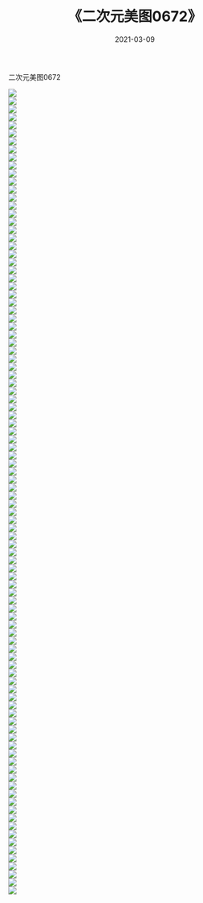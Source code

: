 ﻿---
layout: post
title:  《二次元美图0672》
date:   2021-03-09
img: http://imgx.orgx.ga/二次元/2021/二次元美图0672/000.jpg
categories: [美女, 清纯, 唯美]
---

二次元美图0672

 ![](http://imgx.orgx.ga/二次元/2021/二次元美图0672/001.png) <br>![](http://imgx.orgx.ga/二次元/2021/二次元美图0672/002.png) <br>![](http://imgx.orgx.ga/二次元/2021/二次元美图0672/003.png) <br>![](http://imgx.orgx.ga/二次元/2021/二次元美图0672/004.png) <br>![](http://imgx.orgx.ga/二次元/2021/二次元美图0672/005.png) <br>![](http://imgx.orgx.ga/二次元/2021/二次元美图0672/006.png) <br>![](http://imgx.orgx.ga/二次元/2021/二次元美图0672/007.png) <br>![](http://imgx.orgx.ga/二次元/2021/二次元美图0672/008.png) <br>![](http://imgx.orgx.ga/二次元/2021/二次元美图0672/009.png) <br>![](http://imgx.orgx.ga/二次元/2021/二次元美图0672/010.png) <br>![](http://imgx.orgx.ga/二次元/2021/二次元美图0672/011.png) <br>![](http://imgx.orgx.ga/二次元/2021/二次元美图0672/012.png) <br>![](http://imgx.orgx.ga/二次元/2021/二次元美图0672/013.png) <br>![](http://imgx.orgx.ga/二次元/2021/二次元美图0672/014.png) <br>![](http://imgx.orgx.ga/二次元/2021/二次元美图0672/015.png) <br>![](http://imgx.orgx.ga/二次元/2021/二次元美图0672/016.png) <br>![](http://imgx.orgx.ga/二次元/2021/二次元美图0672/017.png) <br>![](http://imgx.orgx.ga/二次元/2021/二次元美图0672/018.png) <br>![](http://imgx.orgx.ga/二次元/2021/二次元美图0672/019.png) <br>![](http://imgx.orgx.ga/二次元/2021/二次元美图0672/020.png) <br>![](http://imgx.orgx.ga/二次元/2021/二次元美图0672/021.png) <br>![](http://imgx.orgx.ga/二次元/2021/二次元美图0672/022.png) <br>![](http://imgx.orgx.ga/二次元/2021/二次元美图0672/023.png) <br>![](http://imgx.orgx.ga/二次元/2021/二次元美图0672/024.png) <br>![](http://imgx.orgx.ga/二次元/2021/二次元美图0672/025.png) <br>![](http://imgx.orgx.ga/二次元/2021/二次元美图0672/026.png) <br>![](http://imgx.orgx.ga/二次元/2021/二次元美图0672/027.png) <br>![](http://imgx.orgx.ga/二次元/2021/二次元美图0672/028.png) <br>![](http://imgx.orgx.ga/二次元/2021/二次元美图0672/029.png) <br>![](http://imgx.orgx.ga/二次元/2021/二次元美图0672/030.png) <br>![](http://imgx.orgx.ga/二次元/2021/二次元美图0672/031.png) <br>![](http://imgx.orgx.ga/二次元/2021/二次元美图0672/032.png) <br>![](http://imgx.orgx.ga/二次元/2021/二次元美图0672/033.png) <br>![](http://imgx.orgx.ga/二次元/2021/二次元美图0672/034.png) <br>![](http://imgx.orgx.ga/二次元/2021/二次元美图0672/035.png) <br>![](http://imgx.orgx.ga/二次元/2021/二次元美图0672/036.png) <br>![](http://imgx.orgx.ga/二次元/2021/二次元美图0672/037.png) <br>![](http://imgx.orgx.ga/二次元/2021/二次元美图0672/038.png) <br>![](http://imgx.orgx.ga/二次元/2021/二次元美图0672/039.png) <br>![](http://imgx.orgx.ga/二次元/2021/二次元美图0672/040.png) <br>![](http://imgx.orgx.ga/二次元/2021/二次元美图0672/041.png) <br>![](http://imgx.orgx.ga/二次元/2021/二次元美图0672/042.png) <br>![](http://imgx.orgx.ga/二次元/2021/二次元美图0672/043.png) <br>![](http://imgx.orgx.ga/二次元/2021/二次元美图0672/044.png) <br>![](http://imgx.orgx.ga/二次元/2021/二次元美图0672/045.png) <br>![](http://imgx.orgx.ga/二次元/2021/二次元美图0672/046.png) <br>![](http://imgx.orgx.ga/二次元/2021/二次元美图0672/047.png) <br>![](http://imgx.orgx.ga/二次元/2021/二次元美图0672/048.png) <br>![](http://imgx.orgx.ga/二次元/2021/二次元美图0672/049.png) <br>![](http://imgx.orgx.ga/二次元/2021/二次元美图0672/050.png) <br>![](http://imgx.orgx.ga/二次元/2021/二次元美图0672/051.png) <br>![](http://imgx.orgx.ga/二次元/2021/二次元美图0672/052.png) <br>![](http://imgx.orgx.ga/二次元/2021/二次元美图0672/053.png) <br>![](http://imgx.orgx.ga/二次元/2021/二次元美图0672/054.png) <br>![](http://imgx.orgx.ga/二次元/2021/二次元美图0672/055.png) <br>![](http://imgx.orgx.ga/二次元/2021/二次元美图0672/056.png) <br>![](http://imgx.orgx.ga/二次元/2021/二次元美图0672/057.png) <br>![](http://imgx.orgx.ga/二次元/2021/二次元美图0672/058.png) <br>![](http://imgx.orgx.ga/二次元/2021/二次元美图0672/059.png) <br>![](http://imgx.orgx.ga/二次元/2021/二次元美图0672/060.png) <br>![](http://imgx.orgx.ga/二次元/2021/二次元美图0672/061.png) <br>![](http://imgx.orgx.ga/二次元/2021/二次元美图0672/062.png) <br>![](http://imgx.orgx.ga/二次元/2021/二次元美图0672/063.png) <br>![](http://imgx.orgx.ga/二次元/2021/二次元美图0672/064.png) <br>![](http://imgx.orgx.ga/二次元/2021/二次元美图0672/065.png) <br>![](http://imgx.orgx.ga/二次元/2021/二次元美图0672/066.png) <br>![](http://imgx.orgx.ga/二次元/2021/二次元美图0672/067.png) <br>![](http://imgx.orgx.ga/二次元/2021/二次元美图0672/068.png) <br>![](http://imgx.orgx.ga/二次元/2021/二次元美图0672/069.png) <br>![](http://imgx.orgx.ga/二次元/2021/二次元美图0672/070.png) <br>![](http://imgx.orgx.ga/二次元/2021/二次元美图0672/071.png) <br>![](http://imgx.orgx.ga/二次元/2021/二次元美图0672/072.png) <br>![](http://imgx.orgx.ga/二次元/2021/二次元美图0672/073.png) <br>![](http://imgx.orgx.ga/二次元/2021/二次元美图0672/074.png) <br>![](http://imgx.orgx.ga/二次元/2021/二次元美图0672/075.png) <br>![](http://imgx.orgx.ga/二次元/2021/二次元美图0672/076.png) <br>![](http://imgx.orgx.ga/二次元/2021/二次元美图0672/077.png) <br>![](http://imgx.orgx.ga/二次元/2021/二次元美图0672/078.png) <br>![](http://imgx.orgx.ga/二次元/2021/二次元美图0672/079.png) <br>![](http://imgx.orgx.ga/二次元/2021/二次元美图0672/080.png) <br>![](http://imgx.orgx.ga/二次元/2021/二次元美图0672/081.png) <br>![](http://imgx.orgx.ga/二次元/2021/二次元美图0672/082.png) <br>![](http://imgx.orgx.ga/二次元/2021/二次元美图0672/083.png) <br>![](http://imgx.orgx.ga/二次元/2021/二次元美图0672/084.png) <br>![](http://imgx.orgx.ga/二次元/2021/二次元美图0672/085.png) <br>![](http://imgx.orgx.ga/二次元/2021/二次元美图0672/086.png) <br>![](http://imgx.orgx.ga/二次元/2021/二次元美图0672/087.png) <br>![](http://imgx.orgx.ga/二次元/2021/二次元美图0672/088.png) <br>![](http://imgx.orgx.ga/二次元/2021/二次元美图0672/089.png) <br>![](http://imgx.orgx.ga/二次元/2021/二次元美图0672/090.png) <br>![](http://imgx.orgx.ga/二次元/2021/二次元美图0672/091.png) <br>![](http://imgx.orgx.ga/二次元/2021/二次元美图0672/092.png) <br>![](http://imgx.orgx.ga/二次元/2021/二次元美图0672/093.png) <br>![](http://imgx.orgx.ga/二次元/2021/二次元美图0672/094.png) <br>![](http://imgx.orgx.ga/二次元/2021/二次元美图0672/095.png) <br>![](http://imgx.orgx.ga/二次元/2021/二次元美图0672/096.png) <br>![](http://imgx.orgx.ga/二次元/2021/二次元美图0672/097.png) <br>![](http://imgx.orgx.ga/二次元/2021/二次元美图0672/098.png) <br>![](http://imgx.orgx.ga/二次元/2021/二次元美图0672/099.png) <br>![](http://imgx.orgx.ga/二次元/2021/二次元美图0672/100.png) <br>